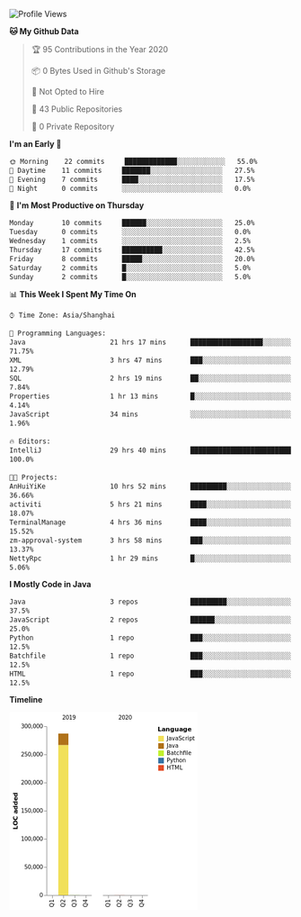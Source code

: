 <!--START_SECTION:waka-->
![Profile Views](http://img.shields.io/badge/Profile%20Views-0-blue)

**🐱 My Github Data** 

> 🏆 95 Contributions in the Year 2020
 > 
> 📦 0 Bytes Used in Github's Storage 
 > 
> 🚫 Not Opted to Hire
 > 
> 📜 43 Public Repositories
 > 
> 🔑 0 Private Repository 
 > 
**I'm an Early 🐤** 

```text
🌞 Morning    22 commits     █████████████░░░░░░░░░░░░   55.0% 
🌆 Daytime    11 commits     ███████░░░░░░░░░░░░░░░░░░   27.5% 
🌃 Evening    7 commits      ████░░░░░░░░░░░░░░░░░░░░░   17.5% 
🌙 Night      0 commits      ░░░░░░░░░░░░░░░░░░░░░░░░░   0.0%

```
📅 **I'm Most Productive on Thursday** 

```text
Monday       10 commits     ██████░░░░░░░░░░░░░░░░░░░   25.0% 
Tuesday      0 commits      ░░░░░░░░░░░░░░░░░░░░░░░░░   0.0% 
Wednesday    1 commits      ░░░░░░░░░░░░░░░░░░░░░░░░░   2.5% 
Thursday     17 commits     ██████████░░░░░░░░░░░░░░░   42.5% 
Friday       8 commits      █████░░░░░░░░░░░░░░░░░░░░   20.0% 
Saturday     2 commits      █░░░░░░░░░░░░░░░░░░░░░░░░   5.0% 
Sunday       2 commits      █░░░░░░░░░░░░░░░░░░░░░░░░   5.0%

```


📊 **This Week I Spent My Time On** 

```text
⌚︎ Time Zone: Asia/Shanghai

💬 Programming Languages: 
Java                     21 hrs 17 mins      ██████████████████░░░░░░░   71.75% 
XML                      3 hrs 47 mins       ███░░░░░░░░░░░░░░░░░░░░░░   12.79% 
SQL                      2 hrs 19 mins       ██░░░░░░░░░░░░░░░░░░░░░░░   7.84% 
Properties               1 hr 13 mins        █░░░░░░░░░░░░░░░░░░░░░░░░   4.14% 
JavaScript               34 mins             ░░░░░░░░░░░░░░░░░░░░░░░░░   1.96%

🔥 Editors: 
IntelliJ                 29 hrs 40 mins      █████████████████████████   100.0%

🐱‍💻 Projects: 
AnHuiYiKe                10 hrs 52 mins      █████████░░░░░░░░░░░░░░░░   36.66% 
activiti                 5 hrs 21 mins       ████░░░░░░░░░░░░░░░░░░░░░   18.07% 
TerminalManage           4 hrs 36 mins       ████░░░░░░░░░░░░░░░░░░░░░   15.52% 
zm-approval-system       3 hrs 58 mins       ███░░░░░░░░░░░░░░░░░░░░░░   13.37% 
NettyRpc                 1 hr 29 mins        █░░░░░░░░░░░░░░░░░░░░░░░░   5.06%

```

**I Mostly Code in Java** 

```text
Java                     3 repos             █████████░░░░░░░░░░░░░░░░   37.5% 
JavaScript               2 repos             ██████░░░░░░░░░░░░░░░░░░░   25.0% 
Python                   1 repo              ███░░░░░░░░░░░░░░░░░░░░░░   12.5% 
Batchfile                1 repo              ███░░░░░░░░░░░░░░░░░░░░░░   12.5% 
HTML                     1 repo              ███░░░░░░░░░░░░░░░░░░░░░░   12.5%

```


**Timeline**

![Chart not found](https://raw.githubusercontent.com/2720851545/2720851545/master/charts/bar_graph.png) 


<!--END_SECTION:waka-->
